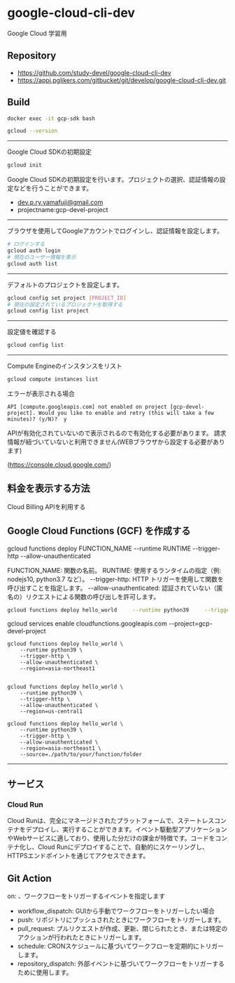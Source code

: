 # google-cloud-cli-dev

Google Cloud 学習用

## Repository

- https://github.com/study-devel/google-cloud-cli-dev
- https://appj.pglikers.com/gitbucket/git/develop/google-cloud-cli-dev.git


## Build


```bash
docker exec -it gcp-sdk bash
```


```bash
gcloud --version
```
---

Google Cloud SDKの初期設定

```bash
gcloud init
```

Google Cloud SDKの初期設定を行います。プロジェクトの選択、認証情報の設定などを行うことができます。

- dev.p.ry.yamafuji@gmail.com
- projectname:gcp-devel-project

--- 

 ブラウザを使用してGoogleアカウントでログインし、認証情報を設定します。

```bash
# ログインする
gcloud auth login
# 現在のユーザー情報を表示
gcloud auth list
```

--- 

デフォルトのプロジェクトを設定します。

```bash
gcloud config set project [PROJECT_ID]
# 現在の設定されているプロジェクトを取得する
gcloud config list project
```

--- 

設定値を確認する

```bash
gcloud config list
```

--- 


Compute Engineのインスタンスをリスト

```bash
gcloud compute instances list
```

エラーが表示される場合

```
API [compute.googleapis.com] not enabled on project [gcp-devel-project]. Would you like to enable and retry (this will take a few minutes)? (y/N)?  y
```

APIが有効化されていないので表示されるので有効化する必要があります。
請求情報が紐づいていないと利用できません(WEBブラウザから設定する必要があります)

(https://console.cloud.google.com/)


## 料金を表示する方法

Cloud Billing APIを利用する


## Google Cloud Functions (GCF) を作成する

gcloud functions deploy FUNCTION_NAME --runtime RUNTIME --trigger-http --allow-unauthenticated

FUNCTION_NAME: 関数の名前。
RUNTIME: 使用するランタイムの指定（例: nodejs10, python3.7 など）。
--trigger-http: HTTP トリガーを使用して関数を呼び出すことを指定します。
--allow-unauthenticated: 認証されていない（匿名の）リクエストによる関数の呼び出しを許可します。

```bash
gcloud functions deploy hello_world     --runtime python39     --trigger-http     --allow-unauthenticated     --region=asia-northeast1 
```

gcloud services enable cloudfunctions.googleapis.com --project=gcp-devel-project

```
gcloud functions deploy hello_world \
    --runtime python39 \
    --trigger-http \
    --allow-unauthenticated \
    --region=asia-northeast1 


gcloud functions deploy hello_world \
    --runtime python39 \
    --trigger-http \
    --allow-unauthenticated \
    --region=us-central1

gcloud functions deploy hello_world \
    --runtime python39 \
    --trigger-http \
    --allow-unauthenticated \
    --region=asia-northeast1 \
    --source=./path/to/your/function/folder
```

---

## サービス

### Cloud Run

Cloud Runは、完全にマネージドされたプラットフォームで、ステートレスコンテナをデプロイし、実行することができます。イベント駆動型アプリケーションやWebサービスに適しており、使用した分だけの課金が特徴です。コードをコンテナ化し、Cloud Runにデプロイすることで、自動的にスケーリングし、HTTPSエンドポイントを通じてアクセスできます。

## Git Action

on: 、ワークフローをトリガーするイベントを指定します

 - workflow_dispatch: GUIから手動でワークフローをトリガーしたい場合
 - push: リポジトリにプッシュされたときにワークフローをトリガーします。
 - pull_request: プルリクエストが作成、更新、閉じられたとき、または特定のアクションが行われたときにトリガーします。
 - schedule: CRONスケジュールに基づいてワークフローを定期的にトリガーします。
 - repository_dispatch: 外部イベントに基づいてワークフローをトリガーするために使用します。